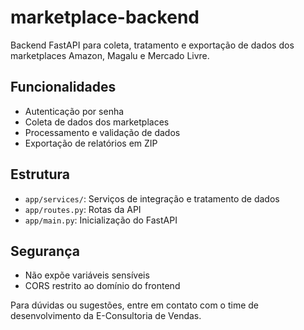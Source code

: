 # marketplace-backend

Backend FastAPI para coleta, tratamento e exportação de dados dos marketplaces Amazon, Magalu e Mercado Livre.

## Funcionalidades
- Autenticação por senha
- Coleta de dados dos marketplaces
- Processamento e validação de dados
- Exportação de relatórios em ZIP

## Estrutura
- `app/services/`: Serviços de integração e tratamento de dados
- `app/routes.py`: Rotas da API
- `app/main.py`: Inicialização do FastAPI

## Segurança
- Não expõe variáveis sensíveis
- CORS restrito ao domínio do frontend

Para dúvidas ou sugestões, entre em contato com o time de desenvolvimento da E-Consultoria de Vendas.
